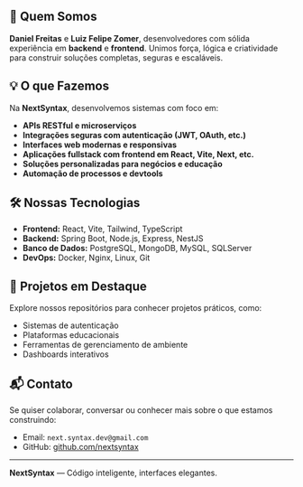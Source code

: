 ## 👥 Quem Somos

**Daniel Freitas** e **Luiz Felipe Zomer**, desenvolvedores com sólida experiência em **backend** e **frontend**. Unimos força, lógica e criatividade para construir soluções completas, seguras e escaláveis.

## 💡 O que Fazemos

Na **NextSyntax**, desenvolvemos sistemas com foco em:

- **APIs RESTful e microserviços**
- **Integrações seguras com autenticação (JWT, OAuth, etc.)**
- **Interfaces web modernas e responsivas**
- **Aplicações fullstack com frontend em React, Vite, Next, etc.**
- **Soluções personalizadas para negócios e educação**
- **Automação de processos e devtools**

## 🛠️ Nossas Tecnologias

- **Frontend:** React, Vite, Tailwind, TypeScript
- **Backend:** Spring Boot, Node.js, Express, NestJS
- **Banco de Dados:** PostgreSQL, MongoDB, MySQL, SQLServer
- **DevOps:** Docker, Nginx, Linux, Git

## 📂 Projetos em Destaque

Explore nossos repositórios para conhecer projetos práticos, como:

- Sistemas de autenticação
- Plataformas educacionais
- Ferramentas de gerenciamento de ambiente
- Dashboards interativos

## 📬 Contato

Se quiser colaborar, conversar ou conhecer mais sobre o que estamos construindo:

- Email: `next.syntax.dev@gmail.com`
- GitHub: [github.com/nextsyntax](https://github.com/NextSyntaxDev)

---

**NextSyntax** — Código inteligente, interfaces elegantes.  
